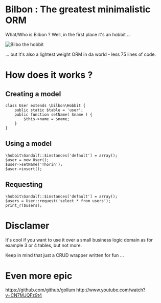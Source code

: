 # Bilbon : The greatest minimalistic ORM

What/Who is Bilbon ? Well, in the first place it's an hobbit ...

![Bilbo the hobbit](http://www.passion-cinema.com/img/news/news-2012/bilbo-le-hobbit-peter-jackson-2758.jpg)

... but it's also a lightest weight ORM in da world - less 75 lines of code.

# How does it works ?

## Creating a model

```<?php
class User extends \bilbon\Hobbit {
    public static $table = 'user';
    public function setName( $name ) {
        $this->name = $name;
    }
}
```

## Using a model

```<?php
\hobbit\Gandalf::$instances['default'] = array();
$user = new User();
$user->setName('Thorin');
$user->insert();
```

## Requesting

```<?php
\hobbit\Gandalf::$instances['default'] = array();
$users = User::request('select * from users');
print_r($users);
```

# Disclamer

It's cool if you want to use it over a small business logic domain
as for example 3 or 4 tables, but not more.

Keep in mind that just a CRUD wrapper written for fun ...

# Even more epic

https://github.com/github/gollum
http://www.youtube.com/watch?v=CN7MJQFz9t4
